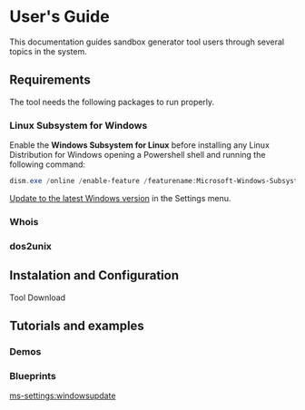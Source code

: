 # User's Guide

This documentation guides sandbox generator tool users through several topics in the system.

## Requirements

The tool needs the following packages to run properly.

### Linux Subsystem for Windows 

Enable the **Windows Subsystem for Linux** before installing any Linux Distribution for Windows opening a Powershell shell and running the following command:
```Powershell
dism.exe /online /enable-feature /featurename:Microsoft-Windows-Subsystem-Linux /all /norestart
```
[Update to the latest Windows version] in the Settings menu.

### Whois
### dos2unix

## Instalation and Configuration
Tool Download


## Tutorials and examples

### Demos

### Blueprints

[Update to the latest Windows version]: <- "#msg=greeting">
<ms-settings:windowsupdate>
